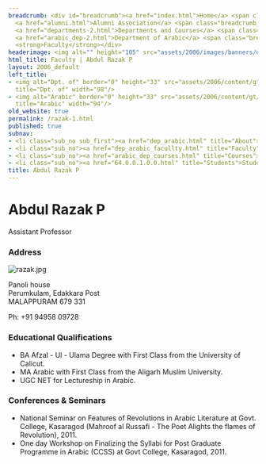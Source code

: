 ```yaml
---
breadcrumb: <div id="breadcrumb"><a href="index.html">Home</a> <span class="breadcrumb_spacer">&gt;</span>
  <a href="alumni.html">Alumni Association</a> <span class="breadcrumb_spacer">&gt;</span>
  <a href="departments-2.html">Departments and Courses</a> <span class="breadcrumb_spacer">&gt;</span>
  <a href="arabic_dep-2.html">Department of Arabic</a> <span class="breadcrumb_spacer">&gt;</span>
  <strong>Faculty</strong></div>
headerimage: <img alt="" height="105" src="assets/2006/images/banners/departments.jpg" width="472"/>
html_title: Faculty | Abdul Razak P
layout: 2006_default
left_title:
- <img alt="Dpt. of" border="0" height="33" src="assets/2006/content/gt/fcb6421c7c62628408190d4ca84029e5.png"
  title="Dpt. of" width="98"/>
- <img alt="Arabic" border="0" height="33" src="assets/2006/content/gt/83ba9520636a6c88ee0211fdd79d5845.png"
  title="Arabic" width="94"/>
old_website: true
permalink: /razak-1.html
published: true
subnav:
- <li class="sub_no sub_first"><a href="dep_arabic.html" title="About">About</a></li>
- <li class="sub_no"><a href="dep_arabic_facullty.html" title="Faculty">Faculty</a></li>
- <li class="sub_no"><a href="arabic_dep_courses.html" title="Courses">Courses</a></li>
- <li class="sub_no"><a href="64.0.0.1.0.0.html" title="Students">Students</a></li>
title: Abdul Razak P
---
```


# Abdul Razak P

Assistant Professor

### Address

![razak.jpg](assets/2006/content/assets/2006/images/fb1d15efeec808f236d4056c41b62566.jpg)

Panoli house  
Perumkulam, Edakkara Post  
MALAPPURAM 679 331  
  
Ph: +91 94958 09728

### Educational Qualifications

  * BA Afzal - Ul - Ulama Degree with First Class from the University of Calicut.
  * MA Arabic with First Class from the Aligarh Muslim University.
  * UGC NET for Lectureship in Arabic.

### Conferences & Seminars

  * National Seminar on Features of Revolutions in Arabic Literature at Govt. College, Kasaragod (Mahroof al Russafi - The Poet Alights the flames of Revolution), 2011.
  * One day Workshop on Finalizing the Syllabi for Post Graduate Programme in Arabic (CCSS) at Govt College, Kasaragod, 2011.